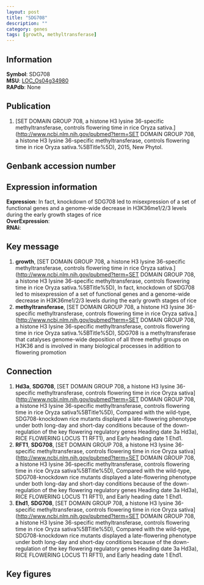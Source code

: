 ```yaml
---
layout: post
title: "SDG708"
description: ""
category: genes
tags: [growth, methyltransferase]
---
```


## Information
__Symbol__: SDG708  
__MSU__: [LOC_Os04g34980](http://rice.plantbiology.msu.edu/cgi-bin/ORF_infopage.cgi?orf=LOC_Os04g34980)  
__RAPdb__: None  

## Publication
1. [SET DOMAIN GROUP 708, a histone H3 lysine 36-specific methyltransferase, controls flowering time in rice Oryza sativa.](http://www.ncbi.nlm.nih.gov/pubmed?term=SET DOMAIN GROUP 708, a histone H3 lysine 36-specific methyltransferase, controls flowering time in rice Oryza sativa.%5BTitle%5D), 2015, New Phytol.

## Genbank accession number

## Expression information
__Expression__: In fact, knockdown of SDG708 led to misexpression of a set of functional genes and a genome-wide decrease in H3K36me1/2/3 levels during the early growth stages of rice  
__OverExpression__:  
__RNAi__:  

## Key message
1. __growth__, [SET DOMAIN GROUP 708, a histone H3 lysine 36-specific methyltransferase, controls flowering time in rice Oryza sativa.](http://www.ncbi.nlm.nih.gov/pubmed?term=SET DOMAIN GROUP 708, a histone H3 lysine 36-specific methyltransferase, controls flowering time in rice Oryza sativa.%5BTitle%5D),  In fact, knockdown of SDG708 led to misexpression of a set of functional genes and a genome-wide decrease in H3K36me1/2/3 levels during the early growth stages of rice
2. __methyltransferase__, [SET DOMAIN GROUP 708, a histone H3 lysine 36-specific methyltransferase, controls flowering time in rice Oryza sativa.](http://www.ncbi.nlm.nih.gov/pubmed?term=SET DOMAIN GROUP 708, a histone H3 lysine 36-specific methyltransferase, controls flowering time in rice Oryza sativa.%5BTitle%5D),  SDG708 is a methyltransferase that catalyses genome-wide deposition of all three methyl groups on H3K36 and is involved in many biological processes in addition to flowering promotion

## Connection
1. __Hd3a__, __SDG708__, [SET DOMAIN GROUP 708, a histone H3 lysine 36-specific methyltransferase, controls flowering time in rice Oryza sativa](http://www.ncbi.nlm.nih.gov/pubmed?term=SET DOMAIN GROUP 708, a histone H3 lysine 36-specific methyltransferase, controls flowering time in rice Oryza sativa%5BTitle%5D), Compared with the wild-type, SDG708-knockdown rice mutants displayed a late-flowering phenotype under both long-day and short-day conditions because of the down-regulation of the key flowering regulatory genes Heading date 3a Hd3a), RICE FLOWERING LOCUS T1 RFT1), and Early heading date 1  Ehd1.
2. __RFT1__, __SDG708__, [SET DOMAIN GROUP 708, a histone H3 lysine 36-specific methyltransferase, controls flowering time in rice Oryza sativa](http://www.ncbi.nlm.nih.gov/pubmed?term=SET DOMAIN GROUP 708, a histone H3 lysine 36-specific methyltransferase, controls flowering time in rice Oryza sativa%5BTitle%5D), Compared with the wild-type, SDG708-knockdown rice mutants displayed a late-flowering phenotype under both long-day and short-day conditions because of the down-regulation of the key flowering regulatory genes Heading date 3a Hd3a), RICE FLOWERING LOCUS T1 RFT1), and Early heading date 1  Ehd1.
3. __Ehd1__, __SDG708__, [SET DOMAIN GROUP 708, a histone H3 lysine 36-specific methyltransferase, controls flowering time in rice Oryza sativa](http://www.ncbi.nlm.nih.gov/pubmed?term=SET DOMAIN GROUP 708, a histone H3 lysine 36-specific methyltransferase, controls flowering time in rice Oryza sativa%5BTitle%5D), Compared with the wild-type, SDG708-knockdown rice mutants displayed a late-flowering phenotype under both long-day and short-day conditions because of the down-regulation of the key flowering regulatory genes Heading date 3a Hd3a), RICE FLOWERING LOCUS T1 RFT1), and Early heading date 1  Ehd1.

## Key figures


